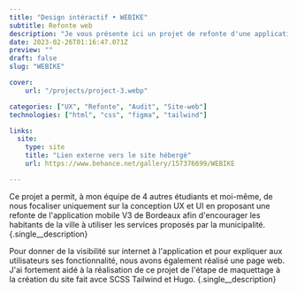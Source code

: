 ```yaml
---
title: "Design intéractif • WEBIKE"
subtitle: Refonte web
description: "Je vous présente ici un projet de refonte d'une application mobile que j'ai réalisé dans le cadre d'un projet universitaire."
date: 2023-02-26T01:16:47.071Z
preview: ""
draft: false
slug: "WEBIKE"

cover:
    url: "/projects/project-3.webp"

categories: ["UX", "Refonte", "Audit", "Site-web"]
technologies: ["html", "css", "figma", "tailwind"]

links:
  site:
    type: site
    title: "Lien externe vers le site hébergé"
    url: https://www.behance.net/gallery/157376699/WEBIKE

---
```


Ce projet a permit, à mon équipe de 4 autres étudiants et moi-même, de nous focaliser uniquement sur la conception UX et UI en proposant une refonte de l'application mobile V3 de Bordeaux afin d'encourager les habitants de la ville à utiliser les services proposés par la municipalité.
{.single__description}

Pour donner de la visibilité sur internet à l'application et pour expliquer aux utilisateurs ses fonctionnalité, nous avons également réalisé une page web. J'ai fortement aidé à la réalisation de ce projet de l'étape de maquettage à la création du site fait avce SCSS Tailwind et Hugo.
{.single__description}
